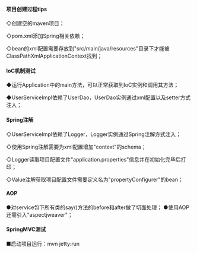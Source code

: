 #### 项目创建过程tips
◇创建空的maven项目；

◇pom.xml添加Spring相关依赖；

◇bean的xml配置需要存放到"src/main/java/resources"目录下才能被ClassPathXmlApplicationContext找到；


#### IoC机制测试
◆运行Application中的main方法，可以正常获取到IoC实例和调用其方法；

◆UserServiceImpl依赖了UserDao，UserDao实例通过xml配置以及setter方式注入；


#### Spring注解
◇UserServiceImpl依赖了Logger，Logger实例通过Spring注解方式注入；

◇使用Spring注解需要为xml配置增加"context"的schema；

◇Logger读取项目配置文件"application.properties"信息并在初始化完毕后打印；

◇Value注解获取项目配置文件需要定义名为"propertyConfigurer"的bean；


#### AOP
●对service包下所有类的say()方法的before和after做了切面处理；
●使用AOP还需引入"aspectjweaver"；

#### SpringMVC测试
■启动项目运行：mvn jetty:run